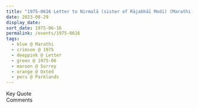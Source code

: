 ```yaml
---
title: "1975-0616 Letter to Nirmalā (sister of Rājabhāī Modi) (Marathi), 2, Parklands, Ice House Wood, Hurst Green, Oxted, Surrey, UK"
date: 2023-08-29
display_date: 
sort_date: 1975-06-16
permalink: /events/1975-0616
tags:
  - blue @ Marathi
  - crimson @ 1975
  - deeppink @ Letter
  - green @ 1975-06
  - maroon @ Surrey
  - orange @ Oxted
  - peru @ Parklands
---
```


<wave-list>
  <list-title color="green" width="75">Key Quote</list-title>
  <list-item color="BlanchedAlmond"  width="200"></list-item>
  <list-item color="Lavender"></list-item>
  <list-item color="BlanchedAlmond"></list-item>
</wave-list>

<br>

<wave-list>
  <list-title color="green" width="75">Comments</list-title>
  <list-item color="BlanchedAlmond"  width="200"></list-item>
  <list-item color="Lavender"></list-item>
  <list-item color="BlanchedAlmond"></list-item>
</wave-list>